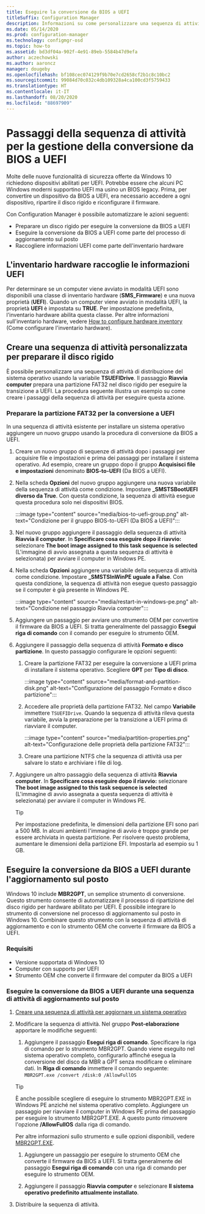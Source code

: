 ```yaml
---
title: Eseguire la conversione da BIOS a UEFI
titleSuffix: Configuration Manager
description: Informazioni su come personalizzare una sequenza di attività di distribuzione del sistema operativo per preparare una partizione FAT32 per la transizione a UEFI.
ms.date: 05/14/2020
ms.prod: configuration-manager
ms.technology: configmgr-osd
ms.topic: how-to
ms.assetid: bd3df04a-902f-4e91-89eb-5584b47d9efa
author: aczechowski
ms.author: aaroncz
manager: dougeby
ms.openlocfilehash: bf108cec074129f9b70e7cd2658cf2b1c8c10bc2
ms.sourcegitcommit: 99084d70c032c4db109328a4ca100cd3f5759433
ms.translationtype: HT
ms.contentlocale: it-IT
ms.lasthandoff: 08/20/2020
ms.locfileid: "88697909"
---
```

# <a name="task-sequence-steps-to-manage-bios-to-uefi-conversion"></a>Passaggi della sequenza di attività per la gestione della conversione da BIOS a UEFI

Molte delle nuove funzionalità di sicurezza offerte da Windows 10 richiedono dispositivi abilitati per UEFI. Potrebbe essere che alcuni PC Windows moderni supportino UEFI ma usino un BIOS legacy. Prima, per convertire un dispositivo da BIOS a UEFI, era necessario accedere a ogni dispositivo, ripartire il disco rigido e riconfigurare il firmware.

Con Configuration Manager è possibile automatizzare le azioni seguenti:

- Preparare un disco rigido per eseguire la conversione da BIOS a UEFI
- Eseguire la conversione da BIOS a UEFI come parte del processo di aggiornamento sul posto
- Raccogliere informazioni UEFI come parte dell'inventario hardware

## <a name="hardware-inventory-collects-uefi-information"></a>L'inventario hardware raccoglie le informazioni UEFI

Per determinare se un computer viene avviato in modalità UEFI sono disponibili una classe di inventario hardware (**SMS_Firmware**) e una nuova proprietà (**UEFI**). Quando un computer viene avviato in modalità UEFI, la proprietà **UEFI** è impostata su **TRUE**. Per impostazione predefinita, l'inventario hardware abilita questa classe. Per altre informazioni sull'inventario hardware, vedere [How to configure hardware inventory](../../core/clients/manage/inventory/configure-hardware-inventory.md) (Come configurare l'inventario hardware).

## <a name="create-a-custom-task-sequence-to-prepare-the-hard-drive"></a>Creare una sequenza di attività personalizzata per preparare il disco rigido

È possibile personalizzare una sequenza di attività di distribuzione del sistema operativo usando la variabile **TSUEFIDrive**. Il passaggio **Riavvia computer** prepara una partizione FAT32 nel disco rigido per eseguire la transizione a UEFI. La procedura seguente illustra un esempio su come creare i passaggi della sequenza di attività per eseguire questa azione.

### <a name="prepare-the-fat32-partition-for-the-conversion-to-uefi"></a>Preparare la partizione FAT32 per la conversione a UEFI

In una sequenza di attività esistente per installare un sistema operativo aggiungere un nuovo gruppo usando la procedura di conversione da BIOS a UEFI.

1. Creare un nuovo gruppo di sequenze di attività dopo i passaggi per acquisire file e impostazioni e prima dei passaggi per installare il sistema operativo. Ad esempio, creare un gruppo dopo il gruppo **Acquisisci file e impostazioni** denominato **BIOS-to-UEFI** (Da BIOS a UEFI).

1. Nella scheda **Opzioni** del nuovo gruppo aggiungere una nuova variabile della sequenza di attività come condizione. Impostare **_SMSTSBootUEFI diverso da True**. Con questa condizione, la sequenza di attività esegue questa procedura solo nei dispositivi BIOS.

    :::image type="content" source="media/bios-to-uefi-group.png" alt-text="Condizione per il gruppo BIOS-to-UEFI (Da BIOS a UEFI)":::

1. Nel nuovo gruppo aggiungere il passaggio della sequenza di attività **Riavvia il computer**. In **Specificare cosa eseguire dopo il riavvio:** selezionare **The boot image assigned to this task sequence is selected** (L'immagine di avvio assegnata a questa sequenza di attività è selezionata) per avviare il computer in Windows PE.

1. Nella scheda **Opzioni** aggiungere una variabile della sequenza di attività come condizione. Impostare **_SMSTSInWinPE uguale a False**. Con questa condizione, la sequenza di attività non esegue questo passaggio se il computer è già presente in Windows PE.

    :::image type="content" source="media/restart-in-windows-pe.png" alt-text="Condizione nel passaggio Riavvia computer":::

1. Aggiungere un passaggio per avviare uno strumento OEM per convertire il firmware da BIOS a UEFI. Si tratta generalmente del passaggio **Esegui riga di comando** con il comando per eseguire lo strumento OEM.

1. Aggiungere il passaggio della sequenza di attività **Formato e disco partizione**. In questo passaggio configurare le opzioni seguenti:

    1. Creare la partizione FAT32 per eseguire la conversione a UEFI prima di installare il sistema operativo. Scegliere **GPT** per **Tipo di disco**.

        :::image type="content" source="media/format-and-partition-disk.png" alt-text="Configurazione del passaggio Formato e disco partizione":::

    1. Accedere alle proprietà della partizione FAT32. Nel campo **Variabile** immettere `TSUEFIDrive`. Quando la sequenza di attività rileva questa variabile, avvia la preparazione per la transizione a UEFI prima di riavviare il computer.

        :::image type="content" source="media/partition-properties.png" alt-text="Configurazione delle proprietà della partizione FAT32":::

    1. Creare una partizione NTFS che la sequenza di attività usa per salvare lo stato e archiviare i file di log.

1. Aggiungere un altro passaggio della sequenza di attività **Riavvia computer**. In **Specificare cosa eseguire dopo il riavvio:** selezionare **The boot image assigned to this task sequence is selected** (L'immagine di avvio assegnata a questa sequenza di attività è selezionata) per avviare il computer in Windows PE.

    > [!TIP]
    > Per impostazione predefinita, le dimensioni della partizione EFI sono pari a 500 MB. In alcuni ambienti l'immagine di avvio è troppo grande per essere archiviata in questa partizione. Per risolvere questo problema, aumentare le dimensioni della partizione EFI. Impostarla ad esempio su 1 GB.<!-- SCCMDocs#1024 -->

## <a name="convert-from-bios-to-uefi-during-in-place-upgrade"></a><a name="bkmk_ipu"></a> Eseguire la conversione da BIOS a UEFI durante l'aggiornamento sul posto

Windows 10 include **MBR2GPT**, un semplice strumento di conversione. Questo strumento consente di automatizzare il processo di ripartizione del disco rigido per hardware abilitato per UEFI. È possibile integrare lo strumento di conversione nel processo di aggiornamento sul posto in Windows 10. Combinare questo strumento con la sequenza di attività di aggiornamento e con lo strumento OEM che converte il firmware da BIOS a UEFI.

### <a name="requirements"></a>Requisiti

- Versione supportata di Windows 10
- Computer con supporto per UEFI
- Strumento OEM che converte il firmware del computer da BIOS a UEFI

### <a name="process-to-convert-from-bios-to-uefi-during-an-in-place-upgrade-task-sequence"></a>Eseguire la conversione da BIOS a UEFI durante una sequenza di attività di aggiornamento sul posto

1. [Creare una sequenza di attività per aggiornare un sistema operativo](create-a-task-sequence-to-upgrade-an-operating-system.md)

1. Modificare la sequenza di attività. Nel gruppo **Post-elaborazione** apportare le modifiche seguenti:

    1. Aggiungere il passaggio **Esegui riga di comando**. Specificare la riga di comando per lo strumento MBR2GPT. Quando viene eseguito nel sistema operativo completo, configurarlo affinché esegua la conversione del disco da MBR a GPT senza modificare o eliminare dati. In **Riga di comando** immettere il comando seguente: `MBR2GPT.exe /convert /disk:0 /AllowFullOS`

    > [!TIP]
    > È anche possibile scegliere di eseguire lo strumento MBR2GPT.EXE in Windows PE anziché nel sistema operativo completo. Aggiungere un passaggio per riavviare il computer in Windows PE prima del passaggio per eseguire lo strumento MBR2GPT.EXE. A questo punto rimuovere l'opzione **/AllowFullOS** dalla riga di comando.

    Per altre informazioni sullo strumento e sulle opzioni disponibili, vedere [MBR2GPT.EXE](/windows/deployment/mbr-to-gpt).

    1. Aggiungere un passaggio per eseguire lo strumento OEM che converte il firmware da BIOS a UEFI. Si tratta generalmente del passaggio **Esegui riga di comando** con una riga di comando per eseguire lo strumento OEM.

    1. Aggiungere il passaggio **Riavvia computer** e selezionare **Il sistema operativo predefinito attualmente installato**.

1. Distribuire la sequenza di attività.
